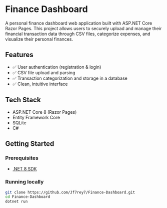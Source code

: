 # Finance Dashboard

A personal finance dashboard web application built with ASP.NET Core Razor Pages. This project allows users to securely upload and manage their financial transaction data through CSV files, categorize expenses, and visualize their personal finances.

## Features

- ✅ User authentication (registration & login)
- ✅ CSV file upload and parsing
- ✅ Transaction categorization and storage in a database
- ✅ Clean, intuitive interface

## Tech Stack

- ASP.NET Core 8 (Razor Pages)
- Entity Framework Core
- SQLite
- C#

## Getting Started

### Prerequisites

- [.NET 8 SDK](https://dotnet.microsoft.com/download/dotnet/8.0)

### Running locally

```bash
git clone https://github.com/Jf7rey7/Finance-Dashboard.git
cd Finance-Dashboard
dotnet run
